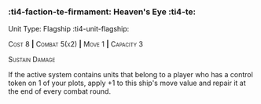 ### :ti4-faction-te-firmament: **Heaven's Eye** :ti4-te:

Unit Type: Flagship :ti4-unit-flagship:

<span style="font-variant:small-caps;">Cost 8</span> __|__ <span style="font-variant:small-caps;">Combat 5(x2)</span> __|__ <span style="font-variant:small-caps;">Move 1</span> __|__ <span style="font-variant:small-caps;">Capacity 3</span>

<span style="font-variant:small-caps;">Sustain Damage</span>

If the active system contains units that belong to a player who has a control token on 1 of your plots, apply +1 to this ship's move value and repair it at the end of every combat round.

